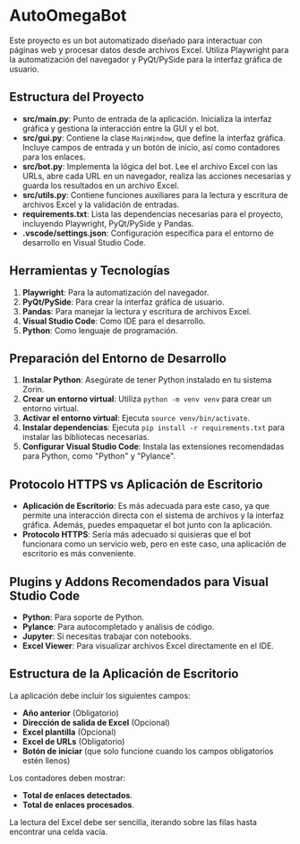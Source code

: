# AutoOmegaBot

Este proyecto es un bot automatizado diseñado para interactuar con páginas web y procesar datos desde archivos Excel. Utiliza Playwright para la automatización del navegador y PyQt/PySide para la interfaz gráfica de usuario.

## Estructura del Proyecto

- **src/main.py**: Punto de entrada de la aplicación. Inicializa la interfaz gráfica y gestiona la interacción entre la GUI y el bot.
- **src/gui.py**: Contiene la clase `MainWindow`, que define la interfaz gráfica. Incluye campos de entrada y un botón de inicio, así como contadores para los enlaces.
- **src/bot.py**: Implementa la lógica del bot. Lee el archivo Excel con las URLs, abre cada URL en un navegador, realiza las acciones necesarias y guarda los resultados en un archivo Excel.
- **src/utils.py**: Contiene funciones auxiliares para la lectura y escritura de archivos Excel y la validación de entradas.
- **requirements.txt**: Lista las dependencias necesarias para el proyecto, incluyendo Playwright, PyQt/PySide y Pandas.
- **.vscode/settings.json**: Configuración específica para el entorno de desarrollo en Visual Studio Code.

## Herramientas y Tecnologías

1. **Playwright**: Para la automatización del navegador.
2. **PyQt/PySide**: Para crear la interfaz gráfica de usuario.
3. **Pandas**: Para manejar la lectura y escritura de archivos Excel.
4. **Visual Studio Code**: Como IDE para el desarrollo.
5. **Python**: Como lenguaje de programación.

## Preparación del Entorno de Desarrollo

1. **Instalar Python**: Asegúrate de tener Python instalado en tu sistema Zorin.
2. **Crear un entorno virtual**: Utiliza `python -m venv venv` para crear un entorno virtual.
3. **Activar el entorno virtual**: Ejecuta `source venv/bin/activate`.
4. **Instalar dependencias**: Ejecuta `pip install -r requirements.txt` para instalar las bibliotecas necesarias.
5. **Configurar Visual Studio Code**: Instala las extensiones recomendadas para Python, como "Python" y "Pylance".

## Protocolo HTTPS vs Aplicación de Escritorio

- **Aplicación de Escritorio**: Es más adecuada para este caso, ya que permite una interacción directa con el sistema de archivos y la interfaz gráfica. Además, puedes empaquetar el bot junto con la aplicación.
- **Protocolo HTTPS**: Sería más adecuado si quisieras que el bot funcionara como un servicio web, pero en este caso, una aplicación de escritorio es más conveniente.

## Plugins y Addons Recomendados para Visual Studio Code

- **Python**: Para soporte de Python.
- **Pylance**: Para autocompletado y análisis de código.
- **Jupyter**: Si necesitas trabajar con notebooks.
- **Excel Viewer**: Para visualizar archivos Excel directamente en el IDE.

## Estructura de la Aplicación de Escritorio

La aplicación debe incluir los siguientes campos:
- **Año anterior** (Obligatorio)
- **Dirección de salida de Excel** (Opcional)
- **Excel plantilla** (Opcional)
- **Excel de URLs** (Obligatorio)
- **Botón de iniciar** (que solo funcione cuando los campos obligatorios estén llenos)

Los contadores deben mostrar:
- **Total de enlaces detectados**.
- **Total de enlaces procesados**.

La lectura del Excel debe ser sencilla, iterando sobre las filas hasta encontrar una celda vacía.